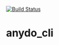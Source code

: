 [![Build Status](https://travis-ci.org/dustinbrown/anydo_cli.svg?branch=master)](https://travis-ci.org/dustinbrown/anydo_cli)
# anydo_cli